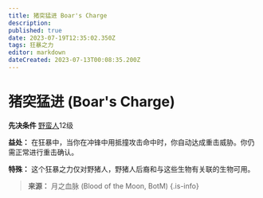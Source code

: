 ```yaml
---
title: 猪突猛进 Boar's Charge
description: 
published: true
date: 2023-07-19T12:35:02.350Z
tags: 狂暴之力
editor: markdown
dateCreated: 2023-07-13T00:08:35.200Z
---
```


# 猪突猛进 (Boar's Charge)

**先决条件** [野蛮人](/野蛮人)12级

**益处：** 在狂暴中，当你在冲锋中用抵撞攻击命中时，你自动达成重击威胁。你仍需正常进行重击确认。

**特殊：** 这个狂暴之力仅对野猪人，野猪人后裔和与这些生物有关联的生物可用。

> **来源：** 月之血脉 (Blood of the Moon, BotM)
{.is-info}
